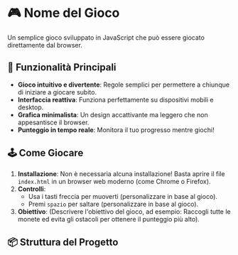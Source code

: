 # 🎮 Nome del Gioco

Un semplice gioco sviluppato in JavaScript che può essere giocato direttamente dal browser.

## 🚀 Funzionalità Principali

- **Gioco intuitivo e divertente**: Regole semplici per permettere a chiunque di iniziare a giocare subito.
- **Interfaccia reattiva**: Funziona perfettamente su dispositivi mobili e desktop.
- **Grafica minimalista**: Un design accattivante ma leggero che non appesantisce il browser.
- **Punteggio in tempo reale**: Monitora il tuo progresso mentre giochi!

## 🕹️ Come Giocare

1. **Installazione**: Non è necessaria alcuna installazione! Basta aprire il file `index.html` in un browser web moderno (come Chrome o Firefox).
2. **Controlli**: 
   - Usa i tasti freccia per muoverti (personalizzare in base al gioco).
   - Premi `spazio` per saltare (personalizzare in base al gioco).
3. **Obiettivo**: (Descrivere l'obiettivo del gioco, ad esempio: Raccogli tutte le monete ed evita gli ostacoli per ottenere il punteggio più alto).

## 📦 Struttura del Progetto
